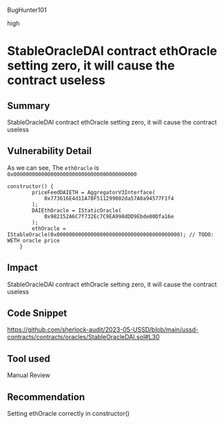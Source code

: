 BugHunter101

high

# StableOracleDAI contract ethOracle setting zero, it will cause the contract useless

## Summary

StableOracleDAI contract ethOracle setting zero, it will cause the contract useless

## Vulnerability Detail

As we can see, The `ethOracle` is `0x0000000000000000000000000000000000000000`
```solidity
constructor() {
        priceFeedDAIETH = AggregatorV3Interface(
            0x773616E4d11A78F511299002da57A0a94577F1f4
        );
        DAIEthOracle = IStaticOracle(
            0x982152A6C7f732Ec7C9EA998dDD9Ebde00Dfa16e
        );
        ethOracle = IStableOracle(0x0000000000000000000000000000000000000000); // TODO: WETH oracle price
    }
```

## Impact

StableOracleDAI contract ethOracle setting zero, it will cause the contract useless

## Code Snippet

https://github.com/sherlock-audit/2023-05-USSD/blob/main/ussd-contracts/contracts/oracles/StableOracleDAI.sol#L30

## Tool used

Manual Review

## Recommendation

Setting ethOracle correctly in constructor()